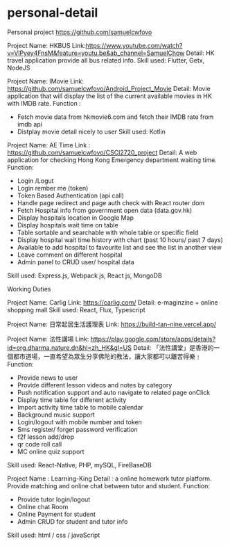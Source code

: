 # personal-detail

Personal project
https://github.com/samuelcwfovo

Project Name: HKBUS
Link:https://www.youtube.com/watch?v=VlPyey4FnsM&feature=youtu.be&ab_channel=SamuelChow
Detail: HK travel application provide all bus related info.
Skill used: Flutter, Getx, NodeJS


Project Name:  IMovie
Link: https://github.com/samuelcwfovo/Android_Project_Movie
Detail:  Movie application that will display the list of the current available movies in HK with IMDB rate.
Function : 
- Fetch movie data from hkmovie6.com and fetch their IMDB rate from imdb api
- Distplay movie detail nicely to user
Skill used: Kotlin

Project Name: AE Time
Link : https://github.com/samuelcwfovo/CSCI2720_project
Detail: A web application for checking Hong Kong Emergency department waiting time.
Function: 
- Login /Logut
- Login rember me (token)
- Token Based Authentication (api call)
- Handle page redirect and page auth check with React router dom
- Fetch Hospital info from government open data (data.gov.hk)
- Display hospitals location in Google Map
- Display hospitals wait time on table
- Table sortable and searchable with whole table or specific field
- Display hospital wait time history with chart (past 10 hours/ past 7 days)
- Available to add hospital to favourite list and see the list in another view
- Leave comment on different hospital
- Admin panel to CRUD user/ hospital data

Skill used: Express.js, Webpack js, React js, MongoDB



Working Duties

Project Name: Carlig
Link: https://carlig.com/
Detail: e-maginzine + online shopping mall
Skill used: React, Flux, Typescript

Project Name: 日常起居生活護理表
Link: https://build-tan-nine.vercel.app/



Project Name:  法性講場
Link: https://play.google.com/store/apps/details?id=org.dharma.nature.dn&hl=zh_HK&gl=US
Detail:  「法性講堂」是香港的一個都市道場，一直希望為眾生分享佛陀的教法，讓大家都可以離苦得樂﹗
Function: 
- Provide news to user
- Provide different lesson videos and notes by category
- Push notification support and auto navigate to related page onClick
- Display time table for different activity
- Import activity time table to mobile calendar
- Background music support
- Login/logout with mobile number and token
- Sms register/ forget password verification 
- f2f lesson add/drop
- qr code roll call
- MC online quiz support 

Skill used: React-Native, PHP, mySQL, FireBaseDB

Project Name : Learning-King
Detail : a online homework tutor platform. Provide matching and online chat between tutor and student.
Function:
- Provide tutor login/logout
- Online chat Room
- Online Payment for student
- Admin CRUD for student and tutor info

Skill used: html / css / javaScript

